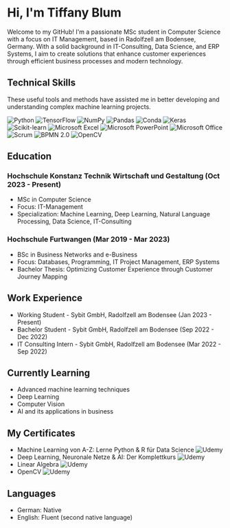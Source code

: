 # Hi, I'm Tiffany Blum 

Welcome to my GitHub! I'm a passionate MSc student in Computer Science with a focus on IT Management, based in Radolfzell am Bodensee, Germany. 
With a solid background in IT-Consulting, Data Science, and ERP Systems, I aim to create solutions that enhance customer experiences through efficient business processes and modern technology.

##  Technical Skills

These useful tools and methods have assisted me in better developing and understanding complex machine learning projects.

![Python](https://img.shields.io/badge/-Python-blue?logo=python&logoColor=white&style=flat)
![TensorFlow](https://img.shields.io/badge/-TensorFlow-orange?logo=tensorflow&logoColor=white&style=flat)
![NumPy](https://img.shields.io/badge/-NumPy-013243?logo=numpy&logoColor=white&style=flat)
![Pandas](https://img.shields.io/badge/-Pandas-150458?logo=pandas&logoColor=white&style=flat)
![Conda](https://img.shields.io/badge/-Conda-44A833?logo=anaconda&logoColor=white&style=flat)
![Keras](https://img.shields.io/badge/-Keras-D00000?logo=keras&logoColor=white&style=flat)
![Scikit-learn](https://img.shields.io/badge/-Scikit%20Learn-F7931E?logo=scikitlearn&logoColor=white&style=flat)
![Microsoft Excel](https://img.shields.io/badge/-Microsoft%20Excel-217346?logo=microsoftexcel&logoColor=white&style=flat)
![Microsoft PowerPoint](https://img.shields.io/badge/-Microsoft%20PowerPoint-B7472A?logo=microsoftpowerpoint&logoColor=white&style=flat)
![Microsoft Office](https://img.shields.io/badge/-Microsoft%20Office-D83B01?logo=microsoftoffice&logoColor=white&style=flat)
![Scrum](https://img.shields.io/badge/-Scrum-6DB33F?logo=scrumalliance&logoColor=white&style=flat)
![BPMN 2.0](https://img.shields.io/badge/-BPMN%202.0-0D6EB6?logo=bpmn&logoColor=white&style=flat)
![OpenCV](https://img.shields.io/badge/-OpenCV-green?logo=opencv&logoColor=white&style=flat)


## Education
### Hochschule Konstanz Technik Wirtschaft und Gestaltung (Oct 2023 - Present)
- MSc in Computer Science
- Focus: IT-Management
- Specialization: Machine Learning, Deep Learning, Natural Language Processing, Data Science, IT-Consulting
### Hochschule Furtwangen (Mar 2019 - Mar 2023)
- BSc in Business Networks and e-Business
- Focus: Databases, Programming, IT Project Management, ERP Systems
- Bachelor Thesis: Optimizing Customer Experience through Customer Journey Mapping

## Work Experience
- Working Student - Sybit GmbH, Radolfzell am Bodensee (Jan 2023 - Present)
- Bachelor Student - Sybit GmbH, Radolfzell am Bodensee (Sep 2022 - Dec 2022)
- IT Consulting Intern - Sybit GmbH, Radolfzell am Bodensee (Mar 2022 - Sep 2022)

## Currently Learning
- Advanced machine learning techniques
- Deep Learning
- Computer Vision
- AI and its applications in business

## My Certificates 

- Machine Learning von A-Z: Lerne Python & R für Data Science ![Udemy](https://img.shields.io/badge/-Udemy-A435F0?logo=udemy&logoColor=white&style=flat)
- Deep Learning, Neuronale Netze & AI: Der Komplettkurs ![Udemy](https://img.shields.io/badge/-Udemy-A435F0?logo=udemy&logoColor=white&style=flat)
- Linear Algebra ![Udemy](https://img.shields.io/badge/-Udemy-A435F0?logo=udemy&logoColor=white&style=flat)
- OpenCV ![Udemy](https://img.shields.io/badge/-Udemy-A435F0?logo=udemy&logoColor=white&style=flat)
  
## Languages
- German: Native
- English: Fluent (second native language)

<!---
tiffanykarolineblum/tiffanykarolineblum is a ✨ special ✨ repository because its `README.md` (this file) appears on your GitHub profile.
You can click the Preview link to take a look at your changes.
--->
